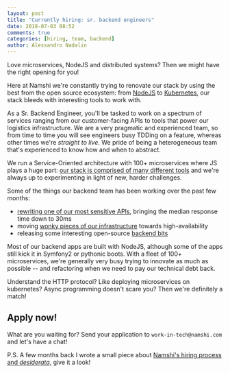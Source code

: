 ```yaml
---
layout: post
title: "Currently hiring: sr. backend engineers"
date: 2018-07-03 08:52
comments: true
categories: [hiring, team, backend]
author: Alessandro Nadalin
---
```


Love microservices, NodeJS and distributed systems? Then we might have the right
opening for you!

<!-- more -->

Here at Namshi we're constantly trying to renovate our stack by using the best
from the open source ecosystem: from [NodeJS](https://nodejs.org/en/) to [Kubernetes](https://kubernetes.io/), our stack bleeds with
interesting tools to work with.

As a Sr. Backend Engineer, you'll be tasked to work on a spectrum of services
ranging from our customer-facing APIs to tools that power our logistics infrastructure.
We are a very pragmatic and experienced team, so from time to time you will see
engineers busy TDDing on a feature, whereas other times we're *straight to live*.
We pride of being a heterogeneous team that's experienced to know how and when to
abstract.

We run a Service-Oriented architecture with 100+ microservices where JS plays a
huge part: [our stack is comprised of many different tools](https://stackshare.io/namshi)
and we're always up to experimenting in light of new, harder challenges.

Some of the things our backend team has been working over the past few months:

* [rewriting one of our most sensitive APIs](/blog/2017/05/28/rewriting-the-catalog-api/), bringing the median response time down to 30ms
* moving [wonky pieces of our infrastructure](/blog/2017/02/06/towards-high-availability-and-beyond/) towards high-availability
* releasing some interesting open-source [backend bits](https://github.com/namshi/stackdriver-pushgateway)

Most of our backend apps are built with NodeJS, although some of the apps
still kick it in Symfony2 or pythonic boots. With a fleet of 100+ microservices, we're
generally very busy trying to innovate as much as possible -- and refactoring when
we need to pay our technical debt back.

Understand the HTTP protocol? Like deploying microservices on kubernetes? Async
programming doesn't scare you? Then we're definitely a match!

## Apply now!

What are you waiting for? Send your application to `work-in-tech@namshi.com` and
let's have a chat!

P.S. A few months back I wrote a small piece about [Namshi's hiring process and *desiderata*](/blog/2016/12/06/get-that-job-at-namshi/),
give it a look!
